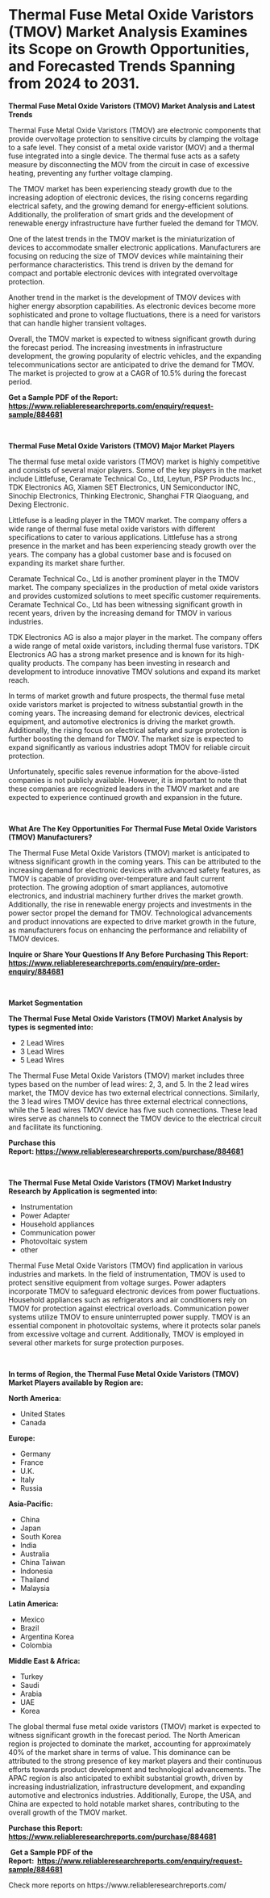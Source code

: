<p><h1>Thermal Fuse Metal Oxide Varistors (TMOV) Market Analysis Examines its Scope on Growth Opportunities, and Forecasted Trends Spanning from 2024 to 2031.</h1></p><p><strong>Thermal Fuse Metal Oxide Varistors (TMOV) Market Analysis and Latest Trends</strong></p>
<p><p>Thermal Fuse Metal Oxide Varistors (TMOV) are electronic components that provide overvoltage protection to sensitive circuits by clamping the voltage to a safe level. They consist of a metal oxide varistor (MOV) and a thermal fuse integrated into a single device. The thermal fuse acts as a safety measure by disconnecting the MOV from the circuit in case of excessive heating, preventing any further voltage clamping.</p><p>The TMOV market has been experiencing steady growth due to the increasing adoption of electronic devices, the rising concerns regarding electrical safety, and the growing demand for energy-efficient solutions. Additionally, the proliferation of smart grids and the development of renewable energy infrastructure have further fueled the demand for TMOV.</p><p>One of the latest trends in the TMOV market is the miniaturization of devices to accommodate smaller electronic applications. Manufacturers are focusing on reducing the size of TMOV devices while maintaining their performance characteristics. This trend is driven by the demand for compact and portable electronic devices with integrated overvoltage protection.</p><p>Another trend in the market is the development of TMOV devices with higher energy absorption capabilities. As electronic devices become more sophisticated and prone to voltage fluctuations, there is a need for varistors that can handle higher transient voltages.</p><p>Overall, the TMOV market is expected to witness significant growth during the forecast period. The increasing investments in infrastructure development, the growing popularity of electric vehicles, and the expanding telecommunications sector are anticipated to drive the demand for TMOV. The market is projected to grow at a CAGR of 10.5% during the forecast period.</p></p>
<p><strong>Get a Sample PDF of the Report:&nbsp; <a href="https://www.reliableresearchreports.com/enquiry/request-sample/884681">https://www.reliableresearchreports.com/enquiry/request-sample/884681</a></strong></p>
<p>&nbsp;</p>
<p><strong>Thermal Fuse Metal Oxide Varistors (TMOV) Major Market Players</strong></p>
<p><p>The thermal fuse metal oxide varistors (TMOV) market is highly competitive and consists of several major players. Some of the key players in the market include Littlefuse, Ceramate Technical Co., Ltd, Leytun, PSP Products Inc., TDK Electronics AG, Xiamen SET Electronics, UN Semiconductor INC, Sinochip Electronics, Thinking Electronic, Shanghai FTR Qiaoguang, and Dexing Electronic.</p><p>Littlefuse is a leading player in the TMOV market. The company offers a wide range of thermal fuse metal oxide varistors with different specifications to cater to various applications. Littlefuse has a strong presence in the market and has been experiencing steady growth over the years. The company has a global customer base and is focused on expanding its market share further.</p><p>Ceramate Technical Co., Ltd is another prominent player in the TMOV market. The company specializes in the production of metal oxide varistors and provides customized solutions to meet specific customer requirements. Ceramate Technical Co., Ltd has been witnessing significant growth in recent years, driven by the increasing demand for TMOV in various industries.</p><p>TDK Electronics AG is also a major player in the market. The company offers a wide range of metal oxide varistors, including thermal fuse varistors. TDK Electronics AG has a strong market presence and is known for its high-quality products. The company has been investing in research and development to introduce innovative TMOV solutions and expand its market reach.</p><p>In terms of market growth and future prospects, the thermal fuse metal oxide varistors market is projected to witness substantial growth in the coming years. The increasing demand for electronic devices, electrical equipment, and automotive electronics is driving the market growth. Additionally, the rising focus on electrical safety and surge protection is further boosting the demand for TMOV. The market size is expected to expand significantly as various industries adopt TMOV for reliable circuit protection.</p><p>Unfortunately, specific sales revenue information for the above-listed companies is not publicly available. However, it is important to note that these companies are recognized leaders in the TMOV market and are expected to experience continued growth and expansion in the future.</p></p>
<p>&nbsp;</p>
<p><strong>What Are The Key Opportunities For Thermal Fuse Metal Oxide Varistors (TMOV) Manufacturers?</strong></p>
<p><p>The Thermal Fuse Metal Oxide Varistors (TMOV) market is anticipated to witness significant growth in the coming years. This can be attributed to the increasing demand for electronic devices with advanced safety features, as TMOV is capable of providing over-temperature and fault current protection. The growing adoption of smart appliances, automotive electronics, and industrial machinery further drives the market growth. Additionally, the rise in renewable energy projects and investments in the power sector propel the demand for TMOV. Technological advancements and product innovations are expected to drive market growth in the future, as manufacturers focus on enhancing the performance and reliability of TMOV devices.</p></p>
<p><strong>Inquire or Share Your Questions If Any Before Purchasing This Report: <a href="https://www.reliableresearchreports.com/enquiry/pre-order-enquiry/884681">https://www.reliableresearchreports.com/enquiry/pre-order-enquiry/884681</a></strong></p>
<p>&nbsp;</p>
<p><strong>Market Segmentation</strong></p>
<p><strong>The Thermal Fuse Metal Oxide Varistors (TMOV) Market Analysis by types is segmented into:</strong></p>
<p><ul><li>2 Lead Wires</li><li>3 Lead Wires</li><li>5 Lead Wires</li></ul></p>
<p><p>The Thermal Fuse Metal Oxide Varistors (TMOV) market includes three types based on the number of lead wires: 2, 3, and 5. In the 2 lead wires market, the TMOV device has two external electrical connections. Similarly, the 3 lead wires TMOV device has three external electrical connections, while the 5 lead wires TMOV device has five such connections. These lead wires serve as channels to connect the TMOV device to the electrical circuit and facilitate its functioning.</p></p>
<p><strong>Purchase this Report:&nbsp;<a href="https://www.reliableresearchreports.com/purchase/884681">https://www.reliableresearchreports.com/purchase/884681</a></strong></p>
<p>&nbsp;</p>
<p><strong>The Thermal Fuse Metal Oxide Varistors (TMOV) Market Industry Research by Application is segmented into:</strong></p>
<p><ul><li>Instrumentation</li><li>Power Adapter</li><li>Household appliances</li><li>Communication power</li><li>Photovoltaic system</li><li>other</li></ul></p>
<p><p>Thermal Fuse Metal Oxide Varistors (TMOV) find application in various industries and markets. In the field of instrumentation, TMOV is used to protect sensitive equipment from voltage surges. Power adapters incorporate TMOV to safeguard electronic devices from power fluctuations. Household appliances such as refrigerators and air conditioners rely on TMOV for protection against electrical overloads. Communication power systems utilize TMOV to ensure uninterrupted power supply. TMOV is an essential component in photovoltaic systems, where it protects solar panels from excessive voltage and current. Additionally, TMOV is employed in several other markets for surge protection purposes.</p></p>
<p>&nbsp;</p>
<p><strong>In terms of Region, the Thermal Fuse Metal Oxide Varistors (TMOV) Market Players available by Region are:</strong></p>
<p>
    <p> <strong> North America: </strong>
        <ul>
            <li>United States</li>
            <li>Canada</li>
        </ul>
        </p> 
    <p> <strong> Europe: </strong>
        <ul>
            <li>Germany</li>
            <li>France</li>
            <li>U.K.</li>
            <li>Italy</li>
            <li>Russia</li>
        </ul>
        </p> 
    <p> <strong> Asia-Pacific: </strong>
        <ul>
            <li>China</li>
            <li>Japan</li>
            <li>South Korea</li>
            <li>India</li>
            <li>Australia</li>
            <li>China Taiwan</li>
            <li>Indonesia</li>
            <li>Thailand</li>
            <li>Malaysia</li>
        </ul>
        </p> 
    <p> <strong> Latin America: </strong>
        <ul>
            <li>Mexico</li>
            <li>Brazil</li>
            <li>Argentina Korea</li>
            <li>Colombia</li>
        </ul>
        </p> 
    <p> <strong> Middle East & Africa: </strong>
        <ul>
            <li>Turkey</li>
            <li>Saudi</li>
            <li>Arabia</li>
            <li>UAE</li>
            <li>Korea</li>
        </ul>
    </p>
    </p>
<p><p>The global thermal fuse metal oxide varistors (TMOV) market is expected to witness significant growth in the forecast period. The North American region is projected to dominate the market, accounting for approximately 40% of the market share in terms of value. This dominance can be attributed to the strong presence of key market players and their continuous efforts towards product development and technological advancements. The APAC region is also anticipated to exhibit substantial growth, driven by increasing industrialization, infrastructure development, and expanding automotive and electronics industries. Additionally, Europe, the USA, and China are expected to hold notable market shares, contributing to the overall growth of the TMOV market.</p></p>
<p><strong>Purchase this Report: <a href="https://www.reliableresearchreports.com/purchase/884681">https://www.reliableresearchreports.com/purchase/884681</a></strong></p>
<p>&nbsp;<strong>Get a Sample PDF of the Report:&nbsp;&nbsp;<a href="https://www.reliableresearchreports.com/enquiry/request-sample/884681">https://www.reliableresearchreports.com/enquiry/request-sample/884681</a></strong></p>
<p><strong></strong></p>
<p>Check more reports on https://www.reliableresearchreports.com/</p>